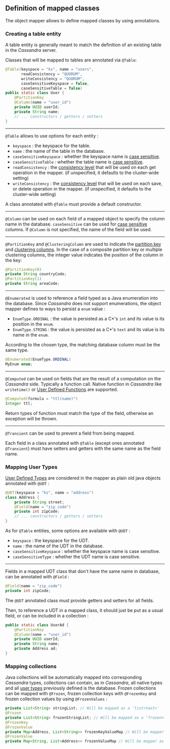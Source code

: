 ## Definition of mapped classes

The object mapper allows to define mapped classes by using annotations.
 
### Creating a table entity
 
A table entity is generally meant to match the definition of an existing table in the *Cassandra* server.

Classes that will be mapped to tables are annotated via `@Table`:

```java
@Table(keyspace = "ks", name = "users",
       readConsistency = "QUORUM",
       writeConsistency = "QUORUM",
       caseSensitiveKeyspace = false,
       caseSensitiveTable = false)
public static class User {
    @PartitionKey
    @Column(name = "user_id")
    private UUID userId;
    private String name;
    // ... constructors / getters / setters
}
```

--------------

`@Table` allows to use options for each entity :

- `keyspace` : the keyspace for the table.
- `name` : the name of the table in the database.
- `caseSensitiveKeyspace` : whether the keyspace name is [case sensitive].
- `caseSensitiveTable` : whether the table name is [case sensitive].
- `readConsistency` : the [consistency level] that will be used on each get operation in the mapper. (if unspecified, it defaults to the cluster-wide setting)
- `writeConsistency` : the [consistency level] that will be used on each save, or delete operation in the mapper. (if unspecified, it defaults to the cluster-wide setting)

A class annotated with `@Table` must provide a default constructor.

[case sensitive]:http://docs.datastax.com/en/cql/3.0/cql/cql_reference/ucase-lcase_r.html
[consistency level]:http://docs.datastax.com/en/drivers/java/2.1/com/datastax/driver/core/ConsistencyLevel.html

--------------

`@Column` can be used on each field of a mapped object to specify the column name in the database. `caseSensitive` can be used for [case sensitive] columns. If `@Column` is not specified, the name of the field will be used.

--------------
 
`@PartitionKey` and `@ClusteringColumn` are used to indicate the [partition key][pks] and [clustering columns][pks]. In the case of a composite partition key or multiple clustering columns, the integer value indicates the position of the column in the key:
 
```java
@PartitionKey(0)
private String countryCode;
@PartitionKey(1)
private String areaCode;
```

[pks]:http://www.planetcassandra.org/blog/primary-keys-in-cql/

--------------

`@Enumerated` is used to reference a field typed as a Java enumeration into the database. Since *Cassandra* does not support enumerations, the object mapper defines to ways to persist a `enum` value :

- `EnumType.ORDINAL` : the value is persisted as a C\*'s `int` and its value is its position in the `enum`.
- `EnumType.STRING` : the value is persisted as a C\*'s `text` and its value is its name in the `enum`.

According to the chosen type, the matching database column must be the same type.

```java
@Enumerated(EnumType.ORDINAL)
MyEnum enum;
```

--------------

`@Computed` can be used on fields that are the result of a computation on the *Cassandra* side. Typically a function call. Native function in *Cassandra* like `writetime()` or [User Defined Functions] are supported.
 
```java
@Computed(formula = "ttl(name)")
Integer ttl;
```

Return types of function must match the type of the field, otherwise an exception will be thrown.

[User Defined Functions]:http://www.planetcassandra.org/blog/user-defined-functions-in-cassandra-3-0/

--------------

`@Transient` can be used to prevent a field from being mapped.

Each field in a class annotated with `@Table` (except ones annotated `@Transient`) must have setters and getters with the same name as the field name.


### Mapping User Types

[User Defined Types] are considered in the mapper as plain old java objects annotated with `@UDT` :

```java
@UDT(keyspace = "ks", name = "address")
class Address {
    private String street;
    @Field(name = "zip_code")
    private int zipCode;
    // ... constructors / getters / setters
}
```

As for `@Table` entities, some options are available with `@UDT` :

- `keyspace` : the keyspace for the UDT.
- `name` : the name of the UDT in the database.
- `caseSensitiveKeyspace` : whether the keyspace name is case sensitive.
- `caseSensitiveType` : whether the UDT name is case sensitive.

--------------

Fields in a mapped UDT class that don't have the same name in database, can be annotated with `@Field` :

```java
@Field(name = "zip_code")
private int zipCode;
```

The `@UDT` annotated class must provide getters and setters for all fields.

Then, to reference a UDT in a mapped class, it should just be put as a usual field, or can be included in a collection :

```java
public static class UserAd {
    @PartitionKey
    @Column(name = "user_id")
    private UUID userId;
    private String name;
    private Address ad;
}
```

[User Defined Types]:http://docs.datastax.com/en/developer/java-driver/2.1/java-driver/reference/userDefinedTypes.html

### Mapping collections

Java collections will be automatically mapped into corresponding *Cassandra* types, collections can contain, as in *Cassandra*, all native types and all [user types](#mapping-user-types) previously defined is the database.
Frozen collections can be mapped with `@Frozen`, frozen collection keys with `@FrozenKey` and frozen collection values by using `@FrozenValues` :

```java
private List<String> stringList; // Will be mapped as a 'list<text>'
@Frozen 
private List<String> frozenStringList; // Will be mapped as a 'frozen<list<text>>'
@FrozenKey
@FrozenValue
private Map<Address, List<String>> frozenKeyValueMap // Will be mapper as 'map<frozen<address>, frozen<list<text>>>'
@FrozenValue
private Map<String, List<Address>> frozenValueMap // Will be mapper as 'map<text, frozen<list<address>>>'
```